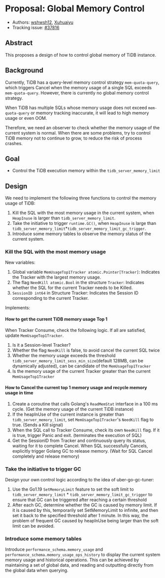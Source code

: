# Proposal: Global Memory Control

* Authors: [wshwsh12](https://github.com/wshwsh12), [Xuhuaiyu](https://github.com/Xuhuaiyu)
* Tracking issue: [#37816](https://github.com/pingcap/tidb/issues/37816)

## Abstract

This proposes a design of how to control global memory of TiDB instance.

## Background

Currently, TiDB has a query-level memory control strategy `mem-quota-query`, which triggers Cancel when the memory usage of a single SQL exceeds `mem-quota-query`. However, there is currently no global memory control strategy. 

When TiDB has multiple SQLs whose memory usage does not exceed `mem-quota-query` or memory tracking inaccurate, it will lead to high memory usage or even OOM. 

Therefore, we need an observer to check whether the memory usage of the current system is normal. When there are some problems, try to control TiDB memory not to continue to grow, to reduce the risk of process crashes.

## Goal

- Control the TiDB execution memory within the `tidb_server_memory_limit`

## Design

We need to implement the following three functions to control the memory usage of TiDB:
1. Kill the SQL with the most memory usage in the current system, when `HeapInuse` is larger than `tidb_server_memory_limit`.
2. Take the initiative to trigger `runtime.GC()`, when `HeapInuse` is large than `tidb_server_memory_limit`*`tidb_server_memory_limit_gc_trigger`.
3. Introduce some memory tables to observe the memory status of the current system.

### Kill the SQL with the most memory usage

New variables:

1. Global variable `MemUsageTop1Tracker atomic.Pointer[Tracker]`: Indicates the Tracker with the largest memory usage.
2. The flag `NeedKill atomic.Bool` in the structure `Tracker`: Indicates whether the SQL for the current Tracker needs to be Killed.
3. `SessionID int64` in Structure Tracker: Indicates the Session ID corresponding to the current Tracker.

Implements:

#### How to get the current TiDB memory usage Top 1
When Tracker Consume, check the following logic. If all are satisfied, update `MemUsageTop1Tracker`.
1. Is it a Session-level Tracker?
2. Whether the flag `NeedKill` is false, to avoid cancel the current SQL twice
3. Whether the memory usage exceeds the threshold `tidb_server_memory_limit_sess_min_size`(default 128MB, can be dynamically adjusted), can be candidate of the `MemUsageTop1Tracker` 
4. Is the memory usage of the current Tracker greater than the current `MemUsageTop1Tracker`

#### How to Cancel the current top 1 memory usage and recycle memory usage in time
1. Create a coroutine that calls Golang's `ReadMemStat` interface in a 100 ms cycle. (Get the memory usage of the current TiDB instance)
2. If the heapInUse of the current instance is greater than `tidb_server_memory_limit`, set `MemUsageTop1Tracker`'s `NeedKill` flag to true. (Sends a Kill signal)
3. When the SQL call to Tracker Consume, check its own `NeedKill` flag. If it is true, trigger Panic and exit. (terminates the execution of SQL)
4. Get the SessionID from Tracker and continuously query its status, waiting for it to complete Cancel. When SQL successfully Cancels, explicitly trigger Golang GC to release memory. (Wait for SQL Cancel completely and release memory)

### Take the initiative to trigger GC

Design your own control logic according to the idea of uber-go-gc-tuner:
1. Use the Go1.19 `SetMemoryLimit` feature to set the soft limit to `tidb_server_memory_limit` * `tidb_server_memory_limit_gc_trigger` to ensure that GC can be triggered after reaching a certain threshold
2. After each GC, determine whether the GC is caused by memory limit. If it is caused by this, temporarily set SetMemoryLimit to infinite, and then set it back to the specified threshold after 1 minute. In this way, the problem of frequent GC caused by heapInUse being larger than the soft limit can be avoided.

### Introduce some memory tables

Introduce `performance_schema.memory_usage` and `performance_schema.memory_usage_ops_history` to display the current system memory usage and historical operations.
This can be achieved by maintaining a set of global data, and reading and outputting directly from the global data when querying.

## 
